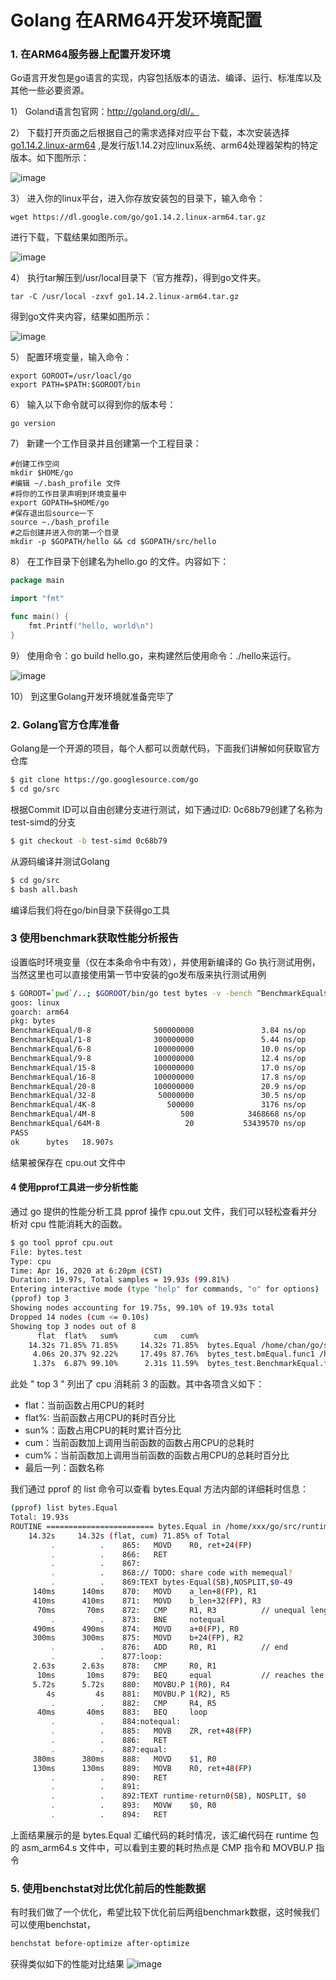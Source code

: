 # Golang 在ARM64开发环境配置

### 1. 在ARM64服务器上配置开发环境

Go语言开发包是go语言的实现，内容包括版本的语法、编译、运行、标准库以及其他一些必要资源。

1） Goland语言包官网：http://goland.org/dl/。

2） 下载打开页面之后根据自己的需求选择对应平台下载，本次安装选择[go1.14.2.linux-arm64](https://dl.google.com/go/go1.14.2.linux-arm64.tar.gz) ,是发行版1.14.2对应linux系统、arm64处理器架构的特定版本。如下图所示：

![image](images/image-version.png)

3） 进入你的linux平台，进入你存放安装包的目录下，输入命令：

```linux
wget https://dl.google.com/go/go1.14.2.linux-arm64.tar.gz
```

进行下载，下载结果如图所示。

![image](images/image-install.png)

4） 执行tar解压到/usr/local目录下（官方推荐)，得到go文件夹。

```linux
tar -C /usr/local -zxvf go1.14.2.linux-arm64.tar.gz
```

得到go文件夹内容，结果如图所示：

![image](images/image-gofile.png)

5） 配置环境变量，输入命令：

```linux
export GOROOT=/usr/loacl/go
export PATH=$PATH:$GOROOT/bin
```

6） 输入以下命令就可以得到你的版本号：

```linux
go version
```

7） 新建一个工作目录并且创建第一个工程目录：

```linux
#创建工作空间
mkdir $HOME/go
#编辑 ~/.bash_profile 文件
#将你的工作目录声明到环境变量中
export GOPATH=$HOME/go
#保存退出后source一下
source ~./bash_profile
#之后创建并进入你的第一个目录
mkdir -p $GOPATH/hello && cd $GOPATH/src/hello
```

8） 在工作目录下创建名为hello.go 的文件。内容如下：

```go
package main

import "fmt"

func main() {
	fmt.Printf("hello, world\n")
}
```

9） 使用命令：go build hello.go，来构建然后使用命令：./hello来运行。

![image](images/image-result.png)

10） 到这里Golang开发环境就准备完毕了

### 2. Golang官方仓库准备

Golang是一个开源的项目，每个人都可以贡献代码，下面我们讲解如何获取官方仓库
```bash
$ git clone https://go.googlesource.com/go
$ cd go/src
```
根据Commit ID可以自由创建分支进行测试，如下通过ID: 0c68b79创建了名称为test-simd的分支
```bash
$ git checkout -b test-simd 0c68b79
```
从源码编译并测试Golang
```bash
$ cd go/src
$ bash all.bash 
```
编译后我们将在go/bin目录下获得go工具

### 3 使用benchmark获取性能分析报告

设置临时环境变量（仅在本条命令中有效），并使用新编译的 Go 执行测试用例，当然这里也可以直接使用第一节中安装的go发布版来执行测试用例
```bash
$ GOROOT=`pwd`/..; $GOROOT/bin/go test bytes -v -bench ^BenchmarkEqual$ -run ^$ -cpuprofile=cpu.out
goos: linux
goarch: arm64
pkg: bytes
BenchmarkEqual/0-8              500000000               3.84 ns/op
BenchmarkEqual/1-8              300000000               5.44 ns/op       183.74 MB/s
BenchmarkEqual/6-8              100000000               10.0 ns/op       598.26 MB/s
BenchmarkEqual/9-8              100000000               12.4 ns/op       728.51 MB/s
BenchmarkEqual/15-8             100000000               17.0 ns/op       880.77 MB/s
BenchmarkEqual/16-8             100000000               17.8 ns/op       901.06 MB/s
BenchmarkEqual/20-8             100000000               20.9 ns/op       956.05 MB/s
BenchmarkEqual/32-8              50000000               30.5 ns/op      1050.11 MB/s
BenchmarkEqual/4K-8                500000               3176 ns/op      1289.51 MB/s
BenchmarkEqual/4M-8                   500            3468668 ns/op      1209.20 MB/s
BenchmarkEqual/64M-8                   20           53439570 ns/op      1255.79 MB/s
PASS
ok      bytes   18.907s
```
结果被保存在 cpu.out 文件中

#### 4  使用pprof工具进一步分析性能
通过 go 提供的性能分析工具 pprof 操作 cpu.out 文件，我们可以轻松查看并分析对 cpu 性能消耗大的函数。
```bash
$ go tool pprof cpu.out
File: bytes.test
Type: cpu
Time: Apr 16, 2020 at 6:20pm (CST)
Duration: 19.97s, Total samples = 19.93s (99.81%)
Entering interactive mode (type "help" for commands, "o" for options)
(pprof) top 3
Showing nodes accounting for 19.75s, 99.10% of 19.93s total
Dropped 14 nodes (cum <= 0.10s)
Showing top 3 nodes out of 8
      flat  flat%   sum%        cum   cum%
    14.32s 71.85% 71.85%     14.32s 71.85%  bytes.Equal /home/chan/go/src/runtime/asm_arm64.s
     4.06s 20.37% 92.22%     17.49s 87.76%  bytes_test.bmEqual.func1 /home/chan/go/src/bytes/bytes_test.go
     1.37s  6.87% 99.10%      2.31s 11.59%  bytes_test.BenchmarkEqual.func1 /home/chan/go/src/bytes/bytes_test.go
```
此处 " top 3 " 列出了 cpu 消耗前 3 的函数。其中各项含义如下：
- flat：当前函数占用CPU的耗时  
- flat%: 当前函数占用CPU的耗时百分比  
- sun%：函数占用CPU的耗时累计百分比  
- cum：当前函数加上调用当前函数的函数占用CPU的总耗时  
- cum%：当前函数加上调用当前函数的函数占用CPU的总耗时百分比  
- 最后一列：函数名称  

我们通过 pprof 的 list 命令可以查看 bytes.Equal 方法内部的详细耗时信息：
```bash
(pprof) list bytes.Equal
Total: 19.93s
ROUTINE ======================== bytes.Equal in /home/xxx/go/src/runtime/asm_arm64.s
    14.32s     14.32s (flat, cum) 71.85% of Total
         .          .    865:   MOVD    R0, ret+24(FP)
         .          .    866:   RET
         .          .    867:
         .          .    868:// TODO: share code with memequal?
         .          .    869:TEXT bytes·Equal(SB),NOSPLIT,$0-49
     140ms      140ms    870:   MOVD    a_len+8(FP), R1
     410ms      410ms    871:   MOVD    b_len+32(FP), R3
      70ms       70ms    872:   CMP     R1, R3          // unequal lengths are not equal
         .          .    873:   BNE     notequal
     490ms      490ms    874:   MOVD    a+0(FP), R0
     300ms      300ms    875:   MOVD    b+24(FP), R2
         .          .    876:   ADD     R0, R1          // end
         .          .    877:loop:
     2.63s      2.63s    878:   CMP     R0, R1
      10ms       10ms    879:   BEQ     equal           // reaches the end
     5.72s      5.72s    880:   MOVBU.P 1(R0), R4
        4s         4s    881:   MOVBU.P 1(R2), R5
         .          .    882:   CMP     R4, R5
      40ms       40ms    883:   BEQ     loop
         .          .    884:notequal:
         .          .    885:   MOVB    ZR, ret+48(FP)
         .          .    886:   RET
         .          .    887:equal:
     380ms      380ms    888:   MOVD    $1, R0
     130ms      130ms    889:   MOVB    R0, ret+48(FP)
         .          .    890:   RET
         .          .    891:
         .          .    892:TEXT runtime·return0(SB), NOSPLIT, $0
         .          .    893:   MOVW    $0, R0
         .          .    894:   RET
```
上面结果展示的是 bytes.Equal 汇编代码的耗时情况，该汇编代码在 runtime 包的 asm_arm64.s 文件中，可以看到主要的耗时热点是 CMP 指令和 MOVBU.P 指令

### 5. 使用benchstat对比优化前后的性能数据
有时我们做了一个优化，希望比较下优化前后两组benchmark数据，这时候我们可以使用benchstat，
```bash
benchstat before-optimize after-optimize
```
获得类似如下的性能对比结果
![image](images/SIMDEqualResult.png)  
